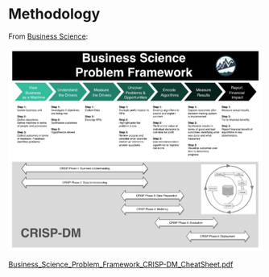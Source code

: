 # Methodology

From [Business Science](https://university.business-science.io/courses/246843/lectures/5029853):

![](../.gitbook/assets/image%20%2810%29.png)

[Business\_Science\_Problem\_Framework\_CRISP-DM\_CheatSheet.pdf](https://www.dropbox.com/s/86l9jkxz502m0tf/Business_Science_Problem_Framework_CRISP-DM_CheatSheet.pdf?dl=0)

